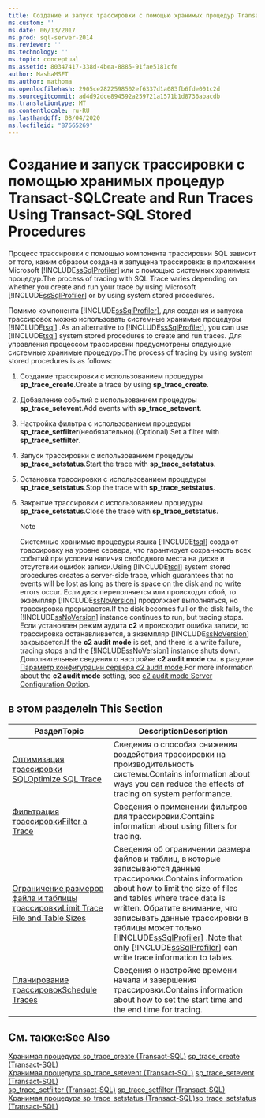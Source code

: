 ```yaml
---
title: Создание и запуск трассировки с помощью хранимых процедур Transact-SQL | Документация Майкрософт
ms.custom: ''
ms.date: 06/13/2017
ms.prod: sql-server-2014
ms.reviewer: ''
ms.technology: ''
ms.topic: conceptual
ms.assetid: 80347417-338d-4bea-8885-91fae5181cfe
author: MashaMSFT
ms.author: mathoma
ms.openlocfilehash: 2905ce2822598502ef6337d1a083fb6fde001c2d
ms.sourcegitcommit: ad4d92dce894592a259721a1571b1d8736abacdb
ms.translationtype: MT
ms.contentlocale: ru-RU
ms.lasthandoff: 08/04/2020
ms.locfileid: "87665269"
---
```

# <a name="create-and-run-traces-using-transact-sql-stored-procedures"></a><span data-ttu-id="b4e35-102">Создание и запуск трассировки с помощью хранимых процедур Transact-SQL</span><span class="sxs-lookup"><span data-stu-id="b4e35-102">Create and Run Traces Using Transact-SQL Stored Procedures</span></span>
  <span data-ttu-id="b4e35-103">Процесс трассировки с помощью компонента трассировки SQL зависит от того, каким образом создана и запущена трассировка: в приложении Microsoft [!INCLUDE[ssSqlProfiler](../../includes/sssqlprofiler-md.md)] или с помощью системных хранимых процедур.</span><span class="sxs-lookup"><span data-stu-id="b4e35-103">The process of tracing with SQL Trace varies depending on whether you create and run your trace by using Microsoft [!INCLUDE[ssSqlProfiler](../../includes/sssqlprofiler-md.md)] or by using system stored procedures.</span></span>  
  
 <span data-ttu-id="b4e35-104">Помимо компонента [!INCLUDE[ssSqlProfiler](../../includes/sssqlprofiler-md.md)], для создания и запуска трассировок можно использовать системные хранимые процедуры [!INCLUDE[tsql](../../includes/tsql-md.md)] .</span><span class="sxs-lookup"><span data-stu-id="b4e35-104">As an alternative to [!INCLUDE[ssSqlProfiler](../../includes/sssqlprofiler-md.md)], you can use [!INCLUDE[tsql](../../includes/tsql-md.md)] system stored procedures to create and run traces.</span></span> <span data-ttu-id="b4e35-105">Для управления процессом трассировки предусмотрены следующие системные хранимые процедуры:</span><span class="sxs-lookup"><span data-stu-id="b4e35-105">The process of tracing by using system stored procedures is as follows:</span></span>  
  
1.  <span data-ttu-id="b4e35-106">Создание трассировки с использованием процедуры **sp_trace_create**.</span><span class="sxs-lookup"><span data-stu-id="b4e35-106">Create a trace by using **sp_trace_create**.</span></span>  
  
2.  <span data-ttu-id="b4e35-107">Добавление событий с использованием процедуры **sp_trace_setevent**.</span><span class="sxs-lookup"><span data-stu-id="b4e35-107">Add events with **sp_trace_setevent**.</span></span>  
  
3.  <span data-ttu-id="b4e35-108">Настройка фильтра с использованием процедуры **sp_trace_setfilter**(необязательно).</span><span class="sxs-lookup"><span data-stu-id="b4e35-108">(Optional) Set a filter with **sp_trace_setfilter**.</span></span>  
  
4.  <span data-ttu-id="b4e35-109">Запуск трассировки с использованием процедуры **sp_trace_setstatus**.</span><span class="sxs-lookup"><span data-stu-id="b4e35-109">Start the trace with **sp_trace_setstatus**.</span></span>  
  
5.  <span data-ttu-id="b4e35-110">Остановка трассировки с использованием процедуры **sp_trace_setstatus**.</span><span class="sxs-lookup"><span data-stu-id="b4e35-110">Stop the trace with **sp_trace_setstatus**.</span></span>  
  
6.  <span data-ttu-id="b4e35-111">Закрытие трассировки с использованием процедуры **sp_trace_setstatus**.</span><span class="sxs-lookup"><span data-stu-id="b4e35-111">Close the trace with **sp_trace_setstatus**.</span></span>  
  
    > [!NOTE]  
    >  <span data-ttu-id="b4e35-112">Системные хранимые процедуры языка [!INCLUDE[tsql](../../includes/tsql-md.md)] создают трассировку на уровне сервера, что гарантирует сохранность всех событий при условии наличия свободного места на диске и отсутствии ошибок записи.</span><span class="sxs-lookup"><span data-stu-id="b4e35-112">Using [!INCLUDE[tsql](../../includes/tsql-md.md)] system stored procedures creates a server-side trace, which guarantees that no events will be lost as long as there is space on the disk and no write errors occur.</span></span> <span data-ttu-id="b4e35-113">Если диск переполняется или происходит сбой, то экземпляр [!INCLUDE[ssNoVersion](../../includes/ssnoversion-md.md)] продолжает выполняться, но трассировка прерывается.</span><span class="sxs-lookup"><span data-stu-id="b4e35-113">If the disk becomes full or the disk fails, the [!INCLUDE[ssNoVersion](../../includes/ssnoversion-md.md)] instance continues to run, but tracing stops.</span></span> <span data-ttu-id="b4e35-114">Если установлен режим аудита **c2** и происходит ошибка записи, то трассировка останавливается, а экземпляр [!INCLUDE[ssNoVersion](../../includes/ssnoversion-md.md)] закрывается.</span><span class="sxs-lookup"><span data-stu-id="b4e35-114">If the **c2 audit mode** is set, and there is a write failure, tracing stops and the [!INCLUDE[ssNoVersion](../../includes/ssnoversion-md.md)] instance shuts down.</span></span> <span data-ttu-id="b4e35-115">Дополнительные сведения о настройке **c2 audit mode** см. в разделе [Параметр конфигурации сервера c2 audit mode](../../database-engine/configure-windows/c2-audit-mode-server-configuration-option.md).</span><span class="sxs-lookup"><span data-stu-id="b4e35-115">For more information about the **c2 audit mode** setting, see [c2 audit mode Server Configuration Option](../../database-engine/configure-windows/c2-audit-mode-server-configuration-option.md).</span></span>  
  
## <a name="in-this-section"></a><span data-ttu-id="b4e35-116">в этом разделе</span><span class="sxs-lookup"><span data-stu-id="b4e35-116">In This Section</span></span>  
  
|<span data-ttu-id="b4e35-117">Раздел</span><span class="sxs-lookup"><span data-stu-id="b4e35-117">Topic</span></span>|<span data-ttu-id="b4e35-118">Description</span><span class="sxs-lookup"><span data-stu-id="b4e35-118">Description</span></span>|  
|-----------|-----------------|  
|[<span data-ttu-id="b4e35-119">Оптимизация трассировки SQL</span><span class="sxs-lookup"><span data-stu-id="b4e35-119">Optimize SQL Trace</span></span>](sql-trace.md)|<span data-ttu-id="b4e35-120">Сведения о способах снижения воздействия трассировки на производительность системы.</span><span class="sxs-lookup"><span data-stu-id="b4e35-120">Contains information about ways you can reduce the effects of tracing on system performance.</span></span>|  
|[<span data-ttu-id="b4e35-121">Фильтрация трассировки</span><span class="sxs-lookup"><span data-stu-id="b4e35-121">Filter a Trace</span></span>](filter-a-trace.md)|<span data-ttu-id="b4e35-122">Сведения о применении фильтров для трассировки.</span><span class="sxs-lookup"><span data-stu-id="b4e35-122">Contains information about using filters for tracing.</span></span>|  
|[<span data-ttu-id="b4e35-123">Ограничение размеров файла и таблицы трассировки</span><span class="sxs-lookup"><span data-stu-id="b4e35-123">Limit Trace File and Table Sizes</span></span>](limit-trace-file-and-table-sizes.md)|<span data-ttu-id="b4e35-124">Сведения об ограничении размера файлов и таблиц, в которые записываются данные трассировки.</span><span class="sxs-lookup"><span data-stu-id="b4e35-124">Contains information about how to limit the size of files and tables where trace data is written.</span></span> <span data-ttu-id="b4e35-125">Обратите внимание, что записывать данные трассировки в таблицы может только [!INCLUDE[ssSqlProfiler](../../includes/sssqlprofiler-md.md)] .</span><span class="sxs-lookup"><span data-stu-id="b4e35-125">Note that only [!INCLUDE[ssSqlProfiler](../../includes/sssqlprofiler-md.md)] can write trace information to tables.</span></span>|  
|[<span data-ttu-id="b4e35-126">Планирование трассировок</span><span class="sxs-lookup"><span data-stu-id="b4e35-126">Schedule Traces</span></span>](schedule-traces.md)|<span data-ttu-id="b4e35-127">Сведения о настройке времени начала и завершения трассировки.</span><span class="sxs-lookup"><span data-stu-id="b4e35-127">Contains information about how to set the start time and the end time for tracing.</span></span>|  
  
## <a name="see-also"></a><span data-ttu-id="b4e35-128">См. также:</span><span class="sxs-lookup"><span data-stu-id="b4e35-128">See Also</span></span>  
 <span data-ttu-id="b4e35-129">[Хранимая процедура sp_trace_create (Transact-SQL)](/sql/relational-databases/system-stored-procedures/sp-trace-create-transact-sql) </span><span class="sxs-lookup"><span data-stu-id="b4e35-129">[sp_trace_create &#40;Transact-SQL&#41;](/sql/relational-databases/system-stored-procedures/sp-trace-create-transact-sql) </span></span>  
 <span data-ttu-id="b4e35-130">[Хранимая процедура sp_trace_setevent (Transact-SQL)](/sql/relational-databases/system-stored-procedures/sp-trace-setevent-transact-sql) </span><span class="sxs-lookup"><span data-stu-id="b4e35-130">[sp_trace_setevent &#40;Transact-SQL&#41;](/sql/relational-databases/system-stored-procedures/sp-trace-setevent-transact-sql) </span></span>  
 <span data-ttu-id="b4e35-131">[sp_trace_setfilter (Transact-SQL)](/sql/relational-databases/system-stored-procedures/sp-trace-setfilter-transact-sql) </span><span class="sxs-lookup"><span data-stu-id="b4e35-131">[sp_trace_setfilter &#40;Transact-SQL&#41;](/sql/relational-databases/system-stored-procedures/sp-trace-setfilter-transact-sql) </span></span>  
 [<span data-ttu-id="b4e35-132">Хранимая процедура sp_trace_setstatus (Transact-SQL)</span><span class="sxs-lookup"><span data-stu-id="b4e35-132">sp_trace_setstatus &#40;Transact-SQL&#41;</span></span>](/sql/relational-databases/system-stored-procedures/sp-trace-setstatus-transact-sql)  
  
  
